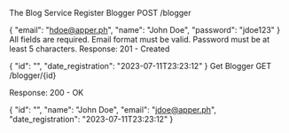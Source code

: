 The Blog Service
Register Blogger
POST /blogger

{
  "email": "hdoe@apper.ph",
  "name": "John Doe",
  "password": "jdoe123"
}
All fields are required.
Email format must be valid.
Password must be at least 5 characters.
Response: 201 - Created

{
  "id": "<UUID>",
  "date_registration": "2023-07-11T23:23:12"
}
Get Blogger
GET /blogger/{id}

Response: 200 - OK

{
  "id": "<UUID>",
  "name": "John Doe",
  "email": "jdoe@apper.ph",
  "date_registration": "2023-07-11T23:23:12"
}